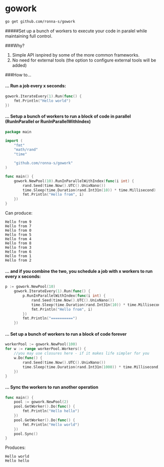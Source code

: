 # gowork

```bash
go get github.com/ronna-s/gowork
```

#####Set up a bunch of workers to execute your code in paralel while maintaining full control.

###Why?
1. Simple API isnpired by some of the more common frameworks.
1. No need for external tools (the option to configure external tools will be added)

###How to...

#### ... Run a job every x seconds:
```go
gowork.IterateEvery(1).Run(func() {
	fmt.Println("Hello world")
})
```

#### ... Setup a bunch of workers to run a block of code in parallel (RunInParallel or RunInParallelWithIndex)
```go
package main

import (
	"fmt"
	"math/rand"
	"time"

	"github.com/ronna-s/gowork"
)

func main() {
	gowork.NewPool(10).RunInParallelWithIndex(func(i int) {
		rand.Seed(time.Now().UTC().UnixNano())
		time.Sleep(time.Duration(rand.Int31n(10)) * time.Millisecond)
		fmt.Println("Hello from", i)
	})
}

```
Can produce:
```
Hello from 9
Hello from 7
Hello from 0
Hello from 5
Hello from 4
Hello from 8
Hello from 3
Hello from 6
Hello from 1
Hello from 2
```
#### ... and if you combine the two, you schedule a job with x workers to run every x seconds:
```go
p := gowork.NewPool(10)
	gowork.IterateEvery(1).Run(func() {
		p.RunInParallelWithIndex(func(i int) {
			rand.Seed(time.Now().UTC().UnixNano())
			time.Sleep(time.Duration(rand.Int31n(10)) * time.Millisecond)
			fmt.Println("Hello from", i)
		})
		fmt.Println("==========")
	})
```
#### ... Set up a bunch of workers to run a block of code forever

```go
workerPool := gowork.NewPool(100)
for w := range workerPool.Workers() {
	//you may use closures here - if it makes life simpler for you
	w.Do(func() {
		rand.Seed(time.Now().UTC().UnixNano())
		time.Sleep(time.Duration(rand.Int31n(1000)) * time.Millisecond)
	})
}
```
#### ... Sync the workers to run another operation

```go
func main() {
	pool := gowork.NewPool(2)
	pool.GetWorker().Do(func() {
		fmt.Println("Hello hello")
	})
	pool.GetWorker().Do(func() {
		fmt.Println("Hello world")
	})
	pool.Sync()
}		
```
Produces:
```
Hello world
Hello hello
```
